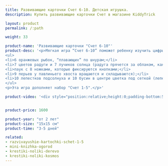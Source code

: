 ```yaml
---
title: Развивающие карточки Счет 6-10. Детская игрушка.
description: Купить развивающие карточки Счет в магазине KiddyTrick

layout: product
permalink: /:path

weight: 33

product-name: 'Развивающие карточки "Счет 6-10"'
product-desc: '<p>Мягкая игра “Счет 6-10” поможет ребенку изучить цифры от 6 до 10. Игра состоит из 5 страниц-карточек. Каждая карточка содержит аппликацию и место для съемной цифры-фишки. Цифры крепятся к странице кнопками. Аппликации содержат подвижные несъемные элементы:</p>
<ul>
<li>6 оранжевых рыбок, “плавающих” по шнурам;</li>
<li>7 цветов радуги и 7 лучиков солнца (радуга прячется за облаком, каждая полоска радуги крепится к облачку магнитом);</li>
<li>паук с 8 ножками, которые фиксируются кнопками;</li>
<li>9 перьев у павлиньего хвоста вращаются и складываются);</li>
<li>10 лепестков подсолнуха и 10 бусин в центре цветка под сеткой (лепестки скрываются и раскрываются).</li>
</ul>
<p>Эта игра дополняет набор "Счет 1-5".</p>'

product-video: '<div style="position:relative;height:0;padding-bottom:56.25%"><iframe src="https://www.youtube.com/embed/dJoiqx0Q5vo?ecver=2" width="640" height="360" frameborder="0" style="position:absolute;width:100%;height:100%;left:0" allowfullscreen></iframe></div>'


product-price: 1600

product-year: "от 2 лет"
product-size: "15х15 см"
product-time: "3-5 дней"

related:
- razvivayushie-kartochki-schet-1-5
- mini-knizhka-ogorod
- krestiki-noliki-derevo
- krestiki-noliki-kosmos
---
```

	